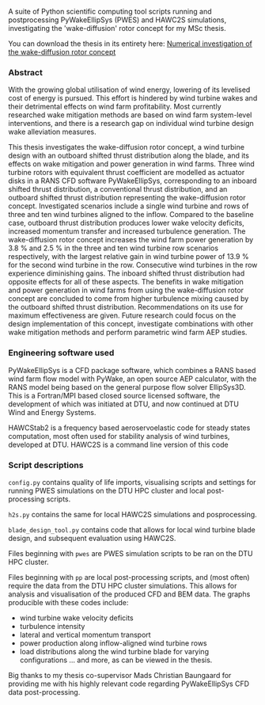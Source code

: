 A suite of Python scientific computing tool scripts running and postprocessing PyWakeEllipSys (PWES) and HAWC2S simulations, investigating the 'wake-diffusion' rotor concept for my MSc thesis.

You can download the thesis in its entirety here: [Numerical investigation of the wake-diffusion rotor concept](http://resolver.tudelft.nl/uuid:f4a34434-a186-4127-aedd-d9d8f5e62c2a)

### Abstract
With the growing global utilisation of wind energy, lowering of its levelised cost of energy is pursued. This effort is hindered by wind turbine wakes and their detrimental effects on wind farm profitability. Most currently researched wake mitigation methods are based on wind farm system-level interventions, and there is a research gap on individual wind turbine design wake alleviation measures.

This thesis investigates the wake-diffusion rotor concept, a wind turbine design with an outboard shifted thrust distribution along the blade, and its effects on wake mitigation and power generation in wind farms.
Three wind turbine rotors with equivalent thrust coefficient are modelled as actuator disks in a RANS CFD software PyWakeEllipSys, corresponding to an inboard shifted thrust distribution, a conventional thrust distribution, and an outboard shifted thrust distribution representing the wake-diffusion rotor concept. Investigated scenarios include a single wind turbine and rows of three and ten wind turbines aligned to the inflow.
Compared to the baseline case, outboard thrust distribution produces lower wake velocity deficits, increased momentum transfer and increased turbulence generation. The wake-diffusion rotor concept increases the wind farm power generation by 3.8 % and 2.5 % in the three and ten wind turbine row scenarios respectively, with the largest relative gain in wind turbine power of 13.9 % for the second wind turbine in the row. Consecutive wind turbines in the row experience diminishing gains. The inboard shifted thrust distribution had opposite effects for all of these aspects.
The benefits in wake mitigation and power generation in wind farms from using the wake-diffusion rotor concept are concluded to come from higher turbulence mixing caused by the outboard shifted thrust distribution. Recommendations on its use for maximum effectiveness are given. Future research could focus on the design implementation of this concept, investigate combinations with other wake mitigation methods and perform parametric wind farm AEP studies.

### Engineering software used
PyWakeEllipSys is a CFD package software, which combines a RANS based wind farm flow model with PyWake, an open source AEP calculator, with the RANS model being based on the general purpose flow solver EllipSys3D. This is a Fortran/MPI based closed source licensed software, the development of which was initiated at DTU, and now continued at DTU Wind and Energy Systems. 

HAWCStab2 is a frequency based aeroservoelastic code for steady states computation, most often used for stability analysis of wind turbines, developed at DTU. HAWC2S is a command line version of this code

### Script descriptions
`config.py` contains quality of life imports, visualising scripts and settings for running PWES simulations on the DTU HPC cluster and local post-processing scripts.

`h2s.py` contains the same for local HAWC2S simulations and posprocessing.

`blade_design_tool.py` contains code that allows for local wind turbine blade design, and subsequent evaluation using HAWC2S.


Files beginning with `pwes` are PWES simulation scripts to be ran on the DTU HPC cluster.

Files beginning with `pp` are local post-processing scripts, and (most often) require the data from the DTU HPC cluster simulations. This allows for analysis and visualisation of the produced CFD and BEM data. The graphs producible with these codes include: 
- wind turbine wake velocity deficits
- turbulence intensity
- lateral and vertical momentum transport 
- power production along inflow-aligned wind turbine rows
- load distributions along the wind turbine blade for varying configurations
... and more, as can be viewed in the thesis. 

Big thanks to my thesis co-supervisor Mads Christian Baungaard for providing me with his highly relevant code regarding PyWakeEllipSys CFD data post-processing.


